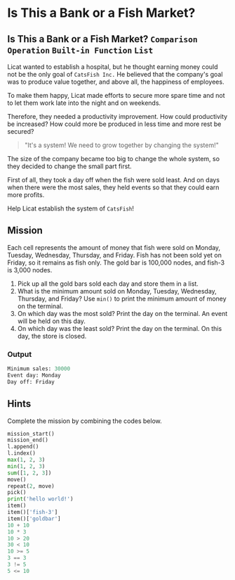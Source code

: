 # Is This a Bank or a Fish Market?

## Is This a Bank or a Fish Market? `Comparison Operation` `Built-in Function` `List`

Licat wanted to establish a hospital, but he thought earning money could not be the only goal of `CatsFish Inc.` He believed that the company's goal was to produce value together, and above all, the happiness of employees.

To make them happy, Licat made efforts to secure more spare time and not to let them work late into the night and on weekends.

Therefore, they needed a productivity improvement. How could productivity be increased? How could more be produced in less time and more rest be secured?

> "It's a system! We need to grow together by changing the system!"

The size of the company became too big to change the whole system, so they decided to change the small part first.

First of all, they took a day off when the fish were sold least. And on days when there were the most sales, they held events so that they could earn more profits.

Help Licat establish the system of `CatsFish`!


## Mission

Each cell represents the amount of money that fish were sold on Monday, Tuesday, Wednesday, Thursday, and Friday. Fish has not been sold yet on Friday, so it remains as fish only. The gold bar is 100,000 nodes, and fish-3 is 3,000 nodes.

1. Pick up all the gold bars sold each day and store them in a list.
2. What is the minimum amount sold on Monday, Tuesday, Wednesday, Thursday, and Friday? Use `min()` to print the minimum amount of money on the terminal.
3. On which day was the most sold? Print the day on the terminal. An event will be held on this day.
4. On which day was the least sold? Print the day on the terminal. On this day, the store is closed.

### Output

```python
Minimum sales: 30000
Event day: Monday
Day off: Friday
```


## Hints
Complete the mission by combining the codes below.
```python
mission_start()
mission_end()
l.append()
l.index()
max(1, 2, 3)
min(1, 2, 3)
sum([1, 2, 3])
move()
repeat(2, move)
pick()
print('hello world!')
item()
item()['fish-3']
item()['goldbar']
10 + 10
10 * 3
10 > 20
30 < 10
10 >= 5
3 == 3
3 != 5
5 <= 10
```
